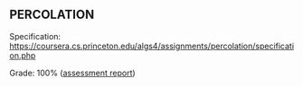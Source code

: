 ## PERCOLATION

Specification: https://coursera.cs.princeton.edu/algs4/assignments/percolation/specification.php

Grade: 100% ([assessment report](../submissions/part1/week1.2/README.md))
